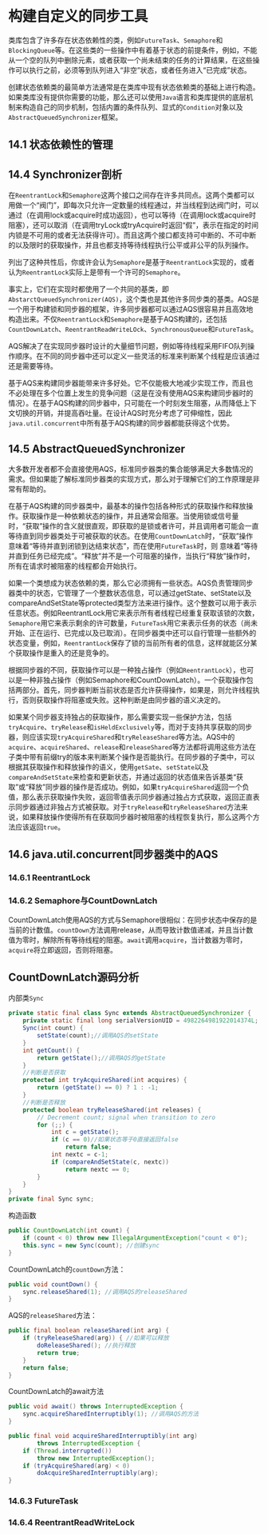 # 构建自定义的同步工具

类库包含了许多存在状态依赖性的类，例如`FutureTask`、`Semaphore`和`BlockingQueue`等。在这些类的一些操作中有着基于状态的前提条件，例如，不能从一个空的队列中删除元素，或者获取一个尚未结束的任务的计算结果，在这些操作可以执行之前，必须等到队列进入“非空”状态，或者任务进入“已完成”状态。

创建状态依赖类的最简单方法通常是在类库中现有状态依赖类的基础上进行构造。如果类库没有提供你需要的功能，那么还可以使用`Java`语言和类库提供的底层机制来构造自己的同步机制，包括内置的条件队列、显式的`Condition`对象以及`AbstractQueuedSynchronizer`框架。


<!--more-->

## 14.1 状态依赖性的管理


## 14.4 Synchronizer剖析

在`ReentrantLock`和`Semaphore`这两个接口之间存在许多共同点。这两个类都可以用做一个“阀门”，即每次只允许一定数量的线程通过，并当线程到达阀门时，可以通过（在调用lock或acquire时成功返回），也可以等待（在调用lock或acquire时阻塞），还可以取消（在调用tryLock或tryAcquire时返回“假”，表示在指定的时间内锁是不可用的或者无法获得许可）。而且这两个接口都支持可中断的、不可中断的以及限时的获取操作，并且也都支持等待线程执行公平或非公平的队列操作。

列出了这种共性后，你或许会认为`Semaphore`是基于`ReentrantLock`实现的，或者认为`ReentrantLock`实际上是带有一个许可的`Semaphore`。

事实上，它们在实现时都使用了一个共同的基类，即`AbstarctQueuedSynchronizer(AQS)`，这个类也是其他许多同步类的基类。AQS是一个用于构建锁和同步器的框架，许多同步器都可以通过AQS很容易并且高效地构造出来。不仅`ReentrantLock`和`Semaphore`是基于AQS构建的，还包括`CountDownLatch`、`ReentrantReadWriteLOck`、`SynchronousQueue`和`FutureTask`。

AQS解决了在实现同步器时设计的大量细节问题，例如等待线程采用FIFO队列操作顺序。在不同的同步器中还可以定义一些灵活的标准来判断某个线程是应该通过还是需要等待。

基于AQS来构建同步器能带来许多好处。它不仅能极大地减少实现工作，而且也不必处理在多个位置上发生的竞争问题（这是在没有使用AQS来构建同步器时的情况）。在基于AQS构建的同步器中，只可能在一个时刻发生阻塞，从而降低上下文切换的开销，并提高吞吐量。在设计AQS时充分考虑了可伸缩性，因此`java.util.concurrent`中所有基于AQS构建的同步器都能获得这个优势。

## 14.5 AbstractQueuedSynchronizer

大多数开发者都不会直接使用AQS，标准同步器类的集合能够满足大多数情况的需求。但如果能了解标准同步器类的实现方式，那么对于理解它们的工作原理是非常有帮助的。

在基于AQS构建的同步器类中，最基本的操作包括各种形式的获取操作和释放操作。获取操作是一种依赖状态的操作，并且通常会阻塞。当使用锁或信号量时，“获取”操作的含义就很直观，即获取的是锁或者许可，并且调用者可能会一直等待直到同步器类处于可被获取的状态。在使用`CountDownLatch`时，“获取”操作意味着“等待并直到闭锁到达结束状态”，而在使用`FutureTask`时，则 意味着“等待并直到任务已经完成”。“释放”并不是一个可阻塞的操作，当执行“释放”操作时，所有在请求时被阻塞的线程都会开始执行。

如果一个类想成为状态依赖的类，那么它必须拥有一些状态。AQS负责管理同步器类中的状态，它管理了一个整数状态信息，可以通过getState、setState以及compareAndSetState等protected类型方法来进行操作。这个整数可以用于表示任意状态。例如ReentrantLock用它来表示所有者线程已经重复获取该锁的次数，`Semaphore`用它来表示剩余的许可数量，`FutureTask`用它来表示任务的状态（尚未开始、正在运行、已完成以及已取消）。在同步器类中还可以自行管理一些额外的状态变量，例如，`ReentrantLock`保存了锁的当前所有者的信息，这样就能区分某个获取操作是重入的还是竞争的。

根据同步器的不同，获取操作可以是一种独占操作（例如`ReentrantLock`），也可以是一种非独占操作（例如Semaphore和CountDownLatch）。一个获取操作包括两部分。首先，同步器判断当前状态是否允许获得操作，如果是，则允许线程执行，否则获取操作将阻塞或失败。这种判断是由同步器的语义决定的。

如果某个同步器支持独占的获取操作，那么需要实现一些保护方法，包括`tryAcquire`、`tryRelease`和`isHeldExclusively`等，而对于支持共享获取的同步器，则应该实现`tryAcquireShared`和`tryReleaseShared`等方法。AQS中的`acquire`、`acquireShared`、`release`和`releaseShared`等方法都将调用这些方法在子类中带有前缀try的版本来判断某个操作是否能执行。在同步器的子类中，可以根据其获取操作和释放操作的语义，使用`getSate`、`setState`以及`compareAndSetState`来检查和更新状态，并通过返回的状态值来告诉基类“获取”或“释放”同步器的操作是否成功。例如，如果`tryAcquireShared`返回一个负值，那么表示获取操作失败，返回零值表示同步器通过独占方式获取，返回正直表示同步器通过非独占方式被获取。对于`tryRelease`和`tryReleaseShared`方法来说，如果释放操作使得所有在获取同步器时被阻塞的线程恢复执行，那么这两个方法应该返回`true`。



## 14.6 java.util.concurrent同步器类中的AQS

### 14.6.1 ReentrantLock

### 14.6.2 Semaphore与CountDownLatch

CountDownLatch使用AQS的方式与Semaphore很相似：在同步状态中保存的是当前的计数值。`countDown`方法调用release，从而导致计数值递减，并且当计数值为零时，解除所有等待线程的阻塞。`await`调用`acquire`，当计数器为零时，`acquire`将立即返回，否则将阻塞。



## CountDownLatch源码分析

内部类`Sync`

```java
private static final class Sync extends AbstractQueuedSynchronizer {
    private static final long serialVersionUID = 4982264981922014374L;
    Sync(int count) {
        setState(count);//调用AQS的setState
    }
    int getCount() {
        return getState();//调用AQS的getState
    }
  	//判断是否获取
    protected int tryAcquireShared(int acquires) {
        return (getState() == 0) ? 1 : -1;
    }
    //判断是否释放
    protected boolean tryReleaseShared(int releases) {
        // Decrement count; signal when transition to zero
        for (;;) {
            int c = getState();
            if (c == 0)//如果状态等于0直接返回false
                return false;
            int nextc = c-1;
            if (compareAndSetState(c, nextc))
                return nextc == 0;
        }
    }
}
private final Sync sync;
```

构造函数

```java
public CountDownLatch(int count) {
    if (count < 0) throw new IllegalArgumentException("count < 0");
    this.sync = new Sync(count); //创建sync
}
```

CountDownLatch的`countDown`方法：

```java
public void countDown() {
    sync.releaseShared(1); //调用AQS的releaseShared
}
```

AQS的`releaseShared`方法：

```java
public final boolean releaseShared(int arg) {
    if (tryReleaseShared(arg)) { //如果可以释放
        doReleaseShared(); //执行释放
        return true;
    }
    return false;
}
```

CountDownLatch的await方法

```java
public void await() throws InterruptedException {
    sync.acquireSharedInterruptibly(1); //调用AQS的方法
}
```

```java
public final void acquireSharedInterruptibly(int arg)
        throws InterruptedException {
    if (Thread.interrupted())
        throw new InterruptedException();
    if (tryAcquireShared(arg) < 0)
        doAcquireSharedInterruptibly(arg);
}
```











### 14.6.3 FutureTask

### 14.6.4 ReentrantReadWriteLock

